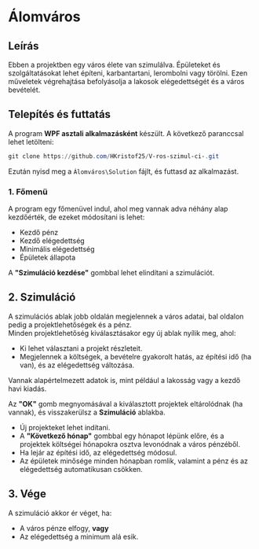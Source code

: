 # Álomváros

## Leírás
Ebben a projektben egy város élete van szimulálva. Épületeket és szolgáltatásokat lehet építeni, karbantartani, lerombolni vagy törölni. Ezen műveletek végrehajtása befolyásolja a lakosok elégedettségét és a város bevételét.

## Telepítés és futtatás
A program **WPF asztali alkalmazásként** készült. A következő paranccsal lehet letölteni:

```powershell
git clone https://github.com/HKristof25/V-ros-szimul-ci-.git
```

Ezután nyisd meg a `Álomváros\Solution` fájlt, és futtasd az alkalmazást.

### 1. Főmenü
A program egy főmenüvel indul, ahol meg vannak adva néhány alap kezdőérték, de ezeket módosítani is lehet:

- Kezdő pénz
- Kezdő elégedettség
- Minimális elégedettség
- Épületek állapota

A **"Szimuláció kezdése"** gombbal lehet elindítani a szimulációt.

## 2. Szimuláció     
A szimulációs ablak jobb oldalán megjelennek a város adatai, bal oldalon pedig a projektlehetőségek és a pénz.  
Minden projektlehetőség kiválasztásakor egy új ablak nyílik meg, ahol:

- Ki lehet választani a projekt részleteit.
- Megjelennek a költségek, a bevételre gyakorolt hatás, az építési idő (ha van), és az elégedettség változása.
  
Vannak alapértelmezett adatok is, mint például a lakosság vagy a kezdő havi kiadás.

Az **"OK"** gomb megnyomásával a kiválasztott projektek eltárolódnak (ha vannak), és visszakerülsz a **Szimuláció** ablakba.  

- Új projekteket lehet indítani.  
- A **"Következő hónap"** gombbal egy hónapot lépünk előre, és a projektek költségei hónapokra osztva levonódnak a város pénzéből.  
- Ha lejár az építési idő, az elégedettség módosul.  
- Az épületek minősége minden hónapban romlik, valamint a pénz és az elégedettség automatikusan csökken.

## 3. Vége
A szimuláció akkor ér véget, ha:  
- A város pénze elfogy, **vagy**  
- Az elégedettség a minimum alá esik.
